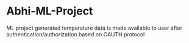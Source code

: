 # Abhi-ML-Project
ML project generated temperature data is made available to user after authentication/authorization based on OAUTH protocol 
